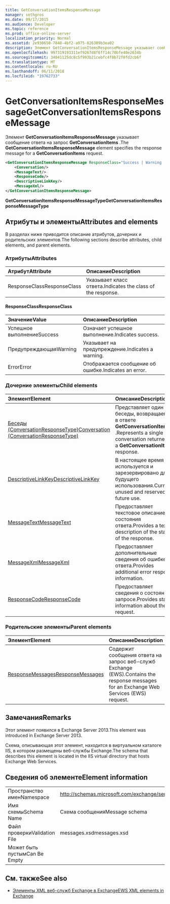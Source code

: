 ```yaml
---
title: GetConversationItemsResponseMessage
manager: sethgros
ms.date: 09/17/2015
ms.audience: Developer
ms.topic: reference
ms.prod: office-online-server
localization_priority: Normal
ms.assetid: 2e930650-7848-4bf2-a975-026309b3ea02
description: Элемент GetConversationItemsResponseMessage указывает сообщение ответа на запрос GetConversationItems.
ms.openlocfilehash: 997319193311ef9267d8f6ff14c70bfe40e2634b
ms.sourcegitcommit: 34041125dc8c5f993b21cebfc4f8b72f0fd2cb6f
ms.translationtype: MT
ms.contentlocale: ru-RU
ms.lasthandoff: 06/11/2018
ms.locfileid: "19762733"
---
```

# <a name="getconversationitemsresponsemessage"></a><span data-ttu-id="93102-103">GetConversationItemsResponseMessage</span><span class="sxs-lookup"><span data-stu-id="93102-103">GetConversationItemsResponseMessage</span></span>

<span data-ttu-id="93102-104">Элемент **GetConversationItemsResponseMessage** указывает сообщение ответа на запрос **GetConversationItems** .</span><span class="sxs-lookup"><span data-stu-id="93102-104">The **GetConversationItemsResponseMessage** element specifies the response message for a **GetConversationItems** request.</span></span> 
  
```XML
<GetConversationItemsResponseMessage ResponseClass="Success | Warning | Error">
    <Conversation/>
    <MessageText/>
    <ResponseCode/>
    <DescriptiveLinkKey/>
    <MessageXml/>
</GetConversationItemsResponseMessage>
```

 <span data-ttu-id="93102-105">**GetConversationItemsResponseMessageType**</span><span class="sxs-lookup"><span data-stu-id="93102-105">**GetConversationItemsResponseMessageType**</span></span>
## <a name="attributes-and-elements"></a><span data-ttu-id="93102-106">Атрибуты и элементы</span><span class="sxs-lookup"><span data-stu-id="93102-106">Attributes and elements</span></span>

<span data-ttu-id="93102-107">В разделах ниже приводится описание атрибутов, дочерних и родительских элементов.</span><span class="sxs-lookup"><span data-stu-id="93102-107">The following sections describe attributes, child elements, and parent elements.</span></span>
  
### <a name="attributes"></a><span data-ttu-id="93102-108">Атрибуты</span><span class="sxs-lookup"><span data-stu-id="93102-108">Attributes</span></span>

|<span data-ttu-id="93102-109">**Атрибут**</span><span class="sxs-lookup"><span data-stu-id="93102-109">**Attribute**</span></span>|<span data-ttu-id="93102-110">**Описание**</span><span class="sxs-lookup"><span data-stu-id="93102-110">**Description**</span></span>|
|:-----|:-----|
|<span data-ttu-id="93102-111">ResponseClass</span><span class="sxs-lookup"><span data-stu-id="93102-111">ResponseClass</span></span>  <br/> |<span data-ttu-id="93102-112">Указывает класс ответа.</span><span class="sxs-lookup"><span data-stu-id="93102-112">Indicates the class of the response.</span></span>  <br/> |
   
#### <a name="responseclass"></a><span data-ttu-id="93102-113">ResponseClass</span><span class="sxs-lookup"><span data-stu-id="93102-113">ResponseClass</span></span>

|<span data-ttu-id="93102-114">**Значение**</span><span class="sxs-lookup"><span data-stu-id="93102-114">**Value**</span></span>|<span data-ttu-id="93102-115">**Описание**</span><span class="sxs-lookup"><span data-stu-id="93102-115">**Description**</span></span>|
|:-----|:-----|
|<span data-ttu-id="93102-116">Успешное выполнение</span><span class="sxs-lookup"><span data-stu-id="93102-116">Success</span></span>  <br/> |<span data-ttu-id="93102-117">Означает успешное выполнение.</span><span class="sxs-lookup"><span data-stu-id="93102-117">Indicates success.</span></span>  <br/> |
|<span data-ttu-id="93102-118">Предупреждающая</span><span class="sxs-lookup"><span data-stu-id="93102-118">Warning</span></span>  <br/> |<span data-ttu-id="93102-119">Указывает на предупреждение.</span><span class="sxs-lookup"><span data-stu-id="93102-119">Indicates a warning.</span></span>  <br/> |
|<span data-ttu-id="93102-120">Error</span><span class="sxs-lookup"><span data-stu-id="93102-120">Error</span></span>  <br/> |<span data-ttu-id="93102-121">Отображается сообщение об ошибке.</span><span class="sxs-lookup"><span data-stu-id="93102-121">Indicates an error.</span></span>  <br/> |
   
### <a name="child-elements"></a><span data-ttu-id="93102-122">Дочерние элементы</span><span class="sxs-lookup"><span data-stu-id="93102-122">Child elements</span></span>

|<span data-ttu-id="93102-123">**Элемент**</span><span class="sxs-lookup"><span data-stu-id="93102-123">**Element**</span></span>|<span data-ttu-id="93102-124">**Описание**</span><span class="sxs-lookup"><span data-stu-id="93102-124">**Description**</span></span>|
|:-----|:-----|
|[<span data-ttu-id="93102-125">Беседы (ConversationResponseType)</span><span class="sxs-lookup"><span data-stu-id="93102-125">Conversation (ConversationResponseType)</span></span>](conversation-conversationresponsetype.md) <br/> |<span data-ttu-id="93102-126">Представляет один беседы, возвращаемых в ответе **GetConversationItems** .</span><span class="sxs-lookup"><span data-stu-id="93102-126">Represents a single conversation returned in a **GetConversationItems** response.</span></span>  <br/> |
|[<span data-ttu-id="93102-127">DescriptiveLinkKey</span><span class="sxs-lookup"><span data-stu-id="93102-127">DescriptiveLinkKey</span></span>](descriptivelinkkey.md) <br/> |<span data-ttu-id="93102-128">В настоящее время используется и зарезервировано для будущего использования.</span><span class="sxs-lookup"><span data-stu-id="93102-128">Currently unused and reserved for future use.</span></span>  <br/> |
|[<span data-ttu-id="93102-129">MessageText</span><span class="sxs-lookup"><span data-stu-id="93102-129">MessageText</span></span>](messagetext.md) <br/> |<span data-ttu-id="93102-130">Предоставляет текстовое описание состояния ответа.</span><span class="sxs-lookup"><span data-stu-id="93102-130">Provides a text description of the status of the response.</span></span>  <br/> |
|[<span data-ttu-id="93102-131">MessageXml</span><span class="sxs-lookup"><span data-stu-id="93102-131">MessageXml</span></span>](messagexml.md) <br/> |<span data-ttu-id="93102-132">Предоставляет дополнительные сведения об ошибке ответа.</span><span class="sxs-lookup"><span data-stu-id="93102-132">Provides additional error response information.</span></span>  <br/> |
|[<span data-ttu-id="93102-133">ResponseCode</span><span class="sxs-lookup"><span data-stu-id="93102-133">ResponseCode</span></span>](responsecode.md) <br/> |<span data-ttu-id="93102-134">Предоставляет сведения о состоянии о запросе.</span><span class="sxs-lookup"><span data-stu-id="93102-134">Provides status information about the request.</span></span>  <br/> |
   
### <a name="parent-elements"></a><span data-ttu-id="93102-135">Родительские элементы</span><span class="sxs-lookup"><span data-stu-id="93102-135">Parent elements</span></span>

|<span data-ttu-id="93102-136">**Элемент**</span><span class="sxs-lookup"><span data-stu-id="93102-136">**Element**</span></span>|<span data-ttu-id="93102-137">**Описание**</span><span class="sxs-lookup"><span data-stu-id="93102-137">**Description**</span></span>|
|:-----|:-----|
|[<span data-ttu-id="93102-138">ResponseMessages</span><span class="sxs-lookup"><span data-stu-id="93102-138">ResponseMessages</span></span>](responsemessages.md) <br/> |<span data-ttu-id="93102-139">Содержит сообщения ответа на запрос веб-служб Exchange (EWS).</span><span class="sxs-lookup"><span data-stu-id="93102-139">Contains the response messages for an Exchange Web Services (EWS) request.</span></span>  <br/> |
   
## <a name="remarks"></a><span data-ttu-id="93102-140">Замечания</span><span class="sxs-lookup"><span data-stu-id="93102-140">Remarks</span></span>

<span data-ttu-id="93102-141">Этот элемент появился в Exchange Server 2013.</span><span class="sxs-lookup"><span data-stu-id="93102-141">This element was introduced in Exchange Server 2013.</span></span>
  
<span data-ttu-id="93102-142">Схема, описывающая этот элемент, находится в виртуальном каталоге IIS, в котором размещены веб-службы Exchange.</span><span class="sxs-lookup"><span data-stu-id="93102-142">The schema that describes this element is located in the IIS virtual directory that hosts Exchange Web Services.</span></span>
  
## <a name="element-information"></a><span data-ttu-id="93102-143">Сведения об элементе</span><span class="sxs-lookup"><span data-stu-id="93102-143">Element information</span></span>

|||
|:-----|:-----|
|<span data-ttu-id="93102-144">Пространство имен</span><span class="sxs-lookup"><span data-stu-id="93102-144">Namespace</span></span>  <br/> |http://schemas.microsoft.com/exchange/services/2006/messages  <br/> |
|<span data-ttu-id="93102-145">Имя схемы</span><span class="sxs-lookup"><span data-stu-id="93102-145">Schema Name</span></span>  <br/> |<span data-ttu-id="93102-146">Схема сообщения</span><span class="sxs-lookup"><span data-stu-id="93102-146">Message schema</span></span>  <br/> |
|<span data-ttu-id="93102-147">Файл проверки</span><span class="sxs-lookup"><span data-stu-id="93102-147">Validation File</span></span>  <br/> |<span data-ttu-id="93102-148">messages.xsd</span><span class="sxs-lookup"><span data-stu-id="93102-148">messages.xsd</span></span>  <br/> |
|<span data-ttu-id="93102-149">Может быть пустым</span><span class="sxs-lookup"><span data-stu-id="93102-149">Can Be Empty</span></span>  <br/> ||
   
## <a name="see-also"></a><span data-ttu-id="93102-150">См. также</span><span class="sxs-lookup"><span data-stu-id="93102-150">See also</span></span>



- [<span data-ttu-id="93102-151">Элементы XML веб-служб Exchange в Exchange</span><span class="sxs-lookup"><span data-stu-id="93102-151">EWS XML elements in Exchange</span></span>](ews-xml-elements-in-exchange.md)

